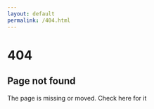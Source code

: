 ```yaml
---
layout: default
permalink: /404.html
---
```

<h1 class="post-title">404</h1>
<h2>Page not found </h2>
<p> The page is missing or moved. Check here for it <a href=""></a> </p>

